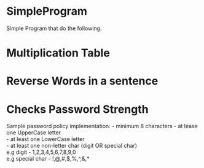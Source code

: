 # SimpleProgram
Simple Program that do the following:

# Multiplication Table
# Reverse Words in a sentence 
# Checks Password Strength
   Sample password policy implementation:
    - minimum 8 characters
    - at lease one UpperCase letter<br />
    - at least one LowerCase letter<br />
    - at least one non-letter char (digit OR special char) <br />
	e.g digit - 1,2,3,4,5,6,7,8,9,0<br />
	e.g special char - !,@,#,$,%,^,&,*<br />